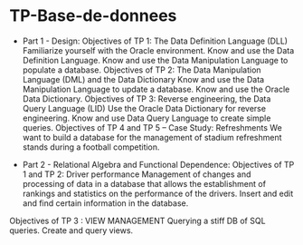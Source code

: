 # TP-Base-de-donnees
- Part 1 - Design:
Objectives of TP 1: The Data Definition Language (DLL)
  Familiarize yourself with the Oracle environment.
  Know and use the Data Definition Language.
  Know and use the Data Manipulation Language to populate a database.
Objectives of TP 2: The Data Manipulation Language (DML) and the Data Dictionary 
  Know and use the Data Manipulation Language to update a database.
  Know and use the Oracle Data Dictionary.
Objectives of TP 3: Reverse engineering, the Data Query Language (LID)
  Use the Oracle Data Dictionary for reverse engineering.
  Know and use Data Query Language to create simple queries.
Objectives of TP 4 and TP 5 – Case Study: Refreshments
  We want to build a database for the management of stadium refreshment stands during a football competition.

- Part 2 - Relational Algebra and Functional Dependence:
Objectives of TP 1 and TP 2: Driver performance
  Management of changes and processing of data in a database that allows the establishment of rankings and statistics on the performance of the drivers.
  Insert and edit and find certain information in the database.

Objectives of TP 3 : VIEW MANAGEMENT 
  Querying a stiff DB of SQL queries.
  Create and query views.
